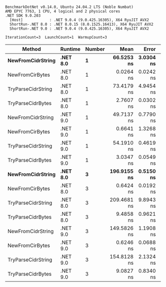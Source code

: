 ```

BenchmarkDotNet v0.14.0, Ubuntu 24.04.2 LTS (Noble Numbat)
AMD EPYC 7763, 1 CPU, 4 logical and 2 physical cores
.NET SDK 9.0.203
  [Host]            : .NET 9.0.4 (9.0.425.16305), X64 RyuJIT AVX2
  ShortRun-.NET 8.0 : .NET 8.0.15 (8.0.1525.16413), X64 RyuJIT AVX2
  ShortRun-.NET 9.0 : .NET 9.0.4 (9.0.425.16305), X64 RyuJIT AVX2

IterationCount=3  LaunchCount=1  WarmupCount=3  

```
| Method             | Runtime  | Number | Mean        | Error     | StdDev    | Min         | Max         | Allocated |
|------------------- |--------- |------- |------------:|----------:|----------:|------------:|------------:|----------:|
| **NewFromCidrString**  | **.NET 8.0** | **1**      |  **66.5253 ns** | **3.0304 ns** | **0.1661 ns** |  **66.3748 ns** |  **66.7035 ns** |         **-** |
| NewFromCirBytes    | .NET 8.0 | 1      |   0.0264 ns | 0.0242 ns | 0.0013 ns |   0.0249 ns |   0.0274 ns |         - |
| TryParseCidrString | .NET 8.0 | 1      |  73.4179 ns | 4.9454 ns | 0.2711 ns |  73.2363 ns |  73.7295 ns |         - |
| TryParseCidrBytes  | .NET 8.0 | 1      |   2.7607 ns | 0.0302 ns | 0.0017 ns |   2.7588 ns |   2.7617 ns |         - |
| NewFromCidrString  | .NET 9.0 | 1      |  49.7137 ns | 0.7790 ns | 0.0427 ns |  49.6843 ns |  49.7627 ns |         - |
| NewFromCirBytes    | .NET 9.0 | 1      |   0.6641 ns | 1.3268 ns | 0.0727 ns |   0.6214 ns |   0.7480 ns |         - |
| TryParseCidrString | .NET 9.0 | 1      |  54.1910 ns | 0.4619 ns | 0.0253 ns |  54.1655 ns |  54.2161 ns |         - |
| TryParseCidrBytes  | .NET 9.0 | 1      |   3.0347 ns | 0.0549 ns | 0.0030 ns |   3.0316 ns |   3.0377 ns |         - |
| **NewFromCidrString**  | **.NET 8.0** | **3**      | **196.9155 ns** | **0.5150 ns** | **0.0282 ns** | **196.8860 ns** | **196.9422 ns** |         **-** |
| NewFromCirBytes    | .NET 8.0 | 3      |   0.6424 ns | 0.0192 ns | 0.0011 ns |   0.6413 ns |   0.6432 ns |         - |
| TryParseCidrString | .NET 8.0 | 3      | 209.4681 ns | 9.8943 ns | 0.5423 ns | 209.0481 ns | 210.0804 ns |         - |
| TryParseCidrBytes  | .NET 8.0 | 3      |   9.4858 ns | 0.9621 ns | 0.0527 ns |   9.4251 ns |   9.5207 ns |         - |
| NewFromCidrString  | .NET 9.0 | 3      | 149.5826 ns | 1.1908 ns | 0.0653 ns | 149.5113 ns | 149.6394 ns |         - |
| NewFromCirBytes    | .NET 9.0 | 3      |   0.6246 ns | 0.0688 ns | 0.0038 ns |   0.6213 ns |   0.6287 ns |         - |
| TryParseCidrString | .NET 9.0 | 3      | 154.8128 ns | 2.1324 ns | 0.1169 ns | 154.6796 ns | 154.8981 ns |         - |
| TryParseCidrBytes  | .NET 9.0 | 3      |   9.0827 ns | 0.8340 ns | 0.0457 ns |   9.0522 ns |   9.1352 ns |         - |
